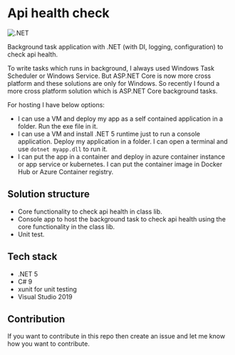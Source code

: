 # Api health check

![.NET](https://github.com/Arnab-Developer/api-health-check/workflows/.NET/badge.svg?branch=main)

Background task application with .NET (with DI, logging, configuration) to check api health.

To write tasks which runs in background, I always used Windows Task Scheduler or Windows Service. But ASP.NET Core is now more cross platform and these solutions are only for Windows. So recently I found a more cross platform solution which is ASP.NET Core background tasks.

[Implement background tasks in microservices with IHostedService and the BackgroundService class | Microsoft Docs]: https://docs.microsoft.com/en-us/dotnet/architecture/microservices/multi-container-microservice-net-applications/background-tasks-with-ihostedservice

For hosting I have below options:

* I can use a VM and deploy my app as a self contained application in a folder. Run the exe file in it.
* I can use a VM and install .NET 5 runtime just to run a console application. Deploy my application in a folder. I can open a terminal and use `dotnet myapp.dll` to run it.
* I can put the app in a container and deploy in azure container instance or app service or kubernetes. I can put the container image in Docker Hub or Azure Container registry.

## Solution structure

* Core functionality to check api health in class lib.
* Console app to host the background task to check api health using the core functionality in the class lib.
* Unit test.

## Tech stack

* .NET 5
* C# 9
* xunit for unit testing
* Visual Studio 2019

## Contribution

If you want to contribute in this repo then create an issue and let me know how you want to contribute.
